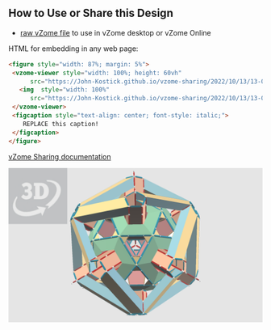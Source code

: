 
## How to Use or Share this Design

 - [raw vZome file](<https://raw.githubusercontent.com/John-Kostick/vzome-sharing/main/2022/10/13/13-09-25-Dodeca-Klein/Dodeca-Klein.vZome>) to use in vZome desktop or vZome Online
 
 HTML for embedding in any web page:
 ```html
<figure style="width: 87%; margin: 5%">
  <vzome-viewer style="width: 100%; height: 60vh"
       src="https://John-Kostick.github.io/vzome-sharing/2022/10/13/13-09-25-Dodeca-Klein/Dodeca-Klein.vZome" >
    <img  style="width: 100%"
       src="https://John-Kostick.github.io/vzome-sharing/2022/10/13/13-09-25-Dodeca-Klein/Dodeca-Klein.png" >
  </vzome-viewer>
  <figcaption style="text-align: center; font-style: italic;">
     REPLACE this caption!
  </figcaption>
</figure>
 ```

[vZome Sharing documentation](https://vzome.github.io/vzome/sharing.html#how-it-works)

![Image](<Dodeca-Klein.png>)

